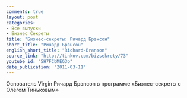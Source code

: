```yaml
---
comments: true
layout: post
categories:
- Все выпуски
- Бизнес Секреты
title: "Бизнес-секреты: Ричард Брэнсон"
short_title: "Ричард Брэнсон"
english_short_title: "Richard-Branson"
source_link: "http://tinkov.com/bizsekrety/73"
youtube_id: "5H7FCbMEG3o"
date_publication: "2011-03-11"
---
```

Основатель Virgin Ричард Брэнсон в программе «Бизнес-секреты с Олегом Тиньковым»
